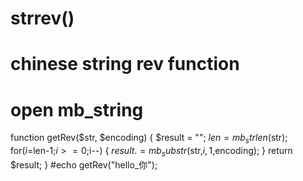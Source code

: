# strrev()
# chinese string rev function
# open mb_string 
function getRev($str, $encoding)
{
  $result = "";
  $len = mb_strlen($str);
  for($i=$len-1;$i>=0;$i--)
  {
    $result .= mb_substr($str,$i,1,$encoding);
  }
  return $result;
}
#echo getRev("hello_你");
